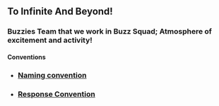 ## To Infinite And Beyond!
### Buzzies Team that we work in Buzz Squad; Atmosphere of excitement and activity!

#### Conventions
- ### [Naming convention](https://symfony.com/doc/current/contributing/code/standards.html#naming-conventions)
- ### [Response Convention](Response.md)

